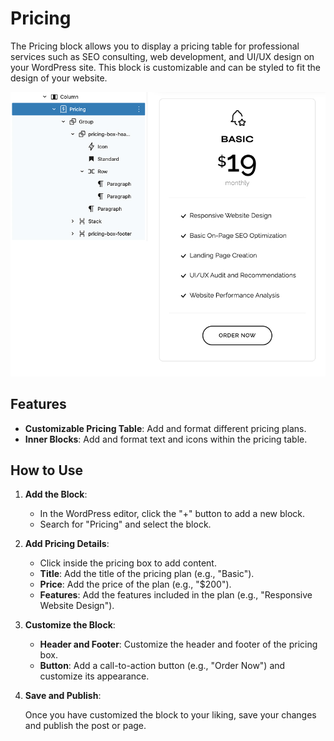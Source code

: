 # Pricing 
The Pricing block allows you to display a pricing table for professional services such as SEO consulting, web development, and UI/UX design on your WordPress site. This block is customizable and can be styled to fit the design of your website.

![pricing](/img/zylo/pricing.jpg)

## Features
- **Customizable Pricing Table**: Add and format different pricing plans.
- **Inner Blocks**: Add and format text and icons within the pricing table.


## How to Use
1. **Add the Block**:
   - In the WordPress editor, click the "+" button to add a new block.
   - Search for "Pricing" and select the block.
2. **Add Pricing Details**:
   - Click inside the pricing box to add content.
   - **Title**: Add the title of the pricing plan (e.g., "Basic").
   - **Price**: Add the price of the plan (e.g., "$200").
   - **Features**: Add the features included in the plan (e.g., "Responsive Website Design").
3. **Customize the Block**:
   - **Header and Footer**: Customize the header and footer of the pricing box.
   - **Button**: Add a call-to-action button (e.g., "Order Now") and customize its appearance.
4. **Save and Publish**:
   
   Once you have customized the block to your liking, save your changes and publish the post or page.